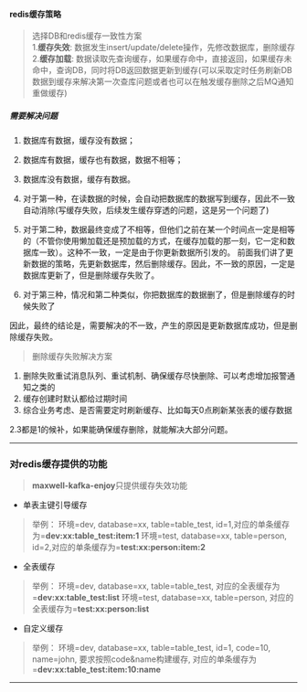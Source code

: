 #### redis缓存策略
> 选择DB和redis缓存一致性方案<br/>
>1.**缓存失效**: 数据发生insert/update/delete操作，先修改数据库，删除缓存<br/>
2.**缓存加载**: 数据读取先查询缓存，如果缓存命中，直接返回，如果缓存未命中，查询DB，同时将DB返回数据更新到缓存(可以采取定时任务刷新DB数据到缓存来解决第一次查库问题或者也可以在触发缓存删除之后MQ通知重做缓存)

##### 需要解决问题

1. 数据库有数据，缓存没有数据；
2. 数据库有数据，缓存也有数据，数据不相等；
3. 数据库没有数据，缓存有数据。


1. 对于第一种，在读数据的时候，会自动把数据库的数据写到缓存，因此不一致自动消除(写缓存失败，后续发生缓存穿透的问题，这是另一个问题了)
2. 对于第二种，数据最终变成了不相等，但他们之前在某一个时间点一定是相等的（不管你使用懒加载还是预加载的方式，在缓存加载的那一刻，它一定和数据库一致）。这种不一致，一定是由于你更新数据所引发的。
前面我们讲了更新数据的策略，先更新数据库，然后删除缓存。因此，不一致的原因，一定是数据库更新了，但是删除缓存失败了。
3. 对于第三种，情况和第二种类似，你把数据库的数据删了，但是删除缓存的时候失败了

因此，最终的结论是，需要解决的不一致，产生的原因是更新数据库成功，但是删除缓存失败。

>删除缓存失败解决方案<br/>

1. 删除失败重试消息队列、重试机制、确保缓存尽快删除、可以考虑增加报警通知之类的
2. 缓存创建时默认都给过期时间
3. 综合业务考虑、是否需要定时刷新缓存、比如每天0点刷新某张表的缓存数据

2.3都是1的候补，如果能确保缓存删除，就能解决大部分问题。


---

### 对redis缓存提供的功能
>  **maxwell-kafka-enjoy**只提供缓存失效功能
* 单表主键引导缓存
>举例：
环境=dev, database=xx, table=table_test, id=1,对应的单条缓存为=**dev:xx:table_test:item:1**
环境=test, database=xx, table=person, id=2,对应的单条缓存为=**test:xx:person:item:2**

* 全表缓存
>举例：
环境=dev, database=xx, table=table_test, 对应的全表缓存为=**dev:xx:table_test:list**
环境=test, database=xx, table=person, 对应的全表缓存为=**test:xx:person:list**

* 自定义缓存
>举例：
环境=dev, database=xx, table=table_test, id=1, code=10, name=john, 要求按照code&name构建缓存, 
对应的单条缓存为=**dev:xx:table_test:item:10:name**

---
